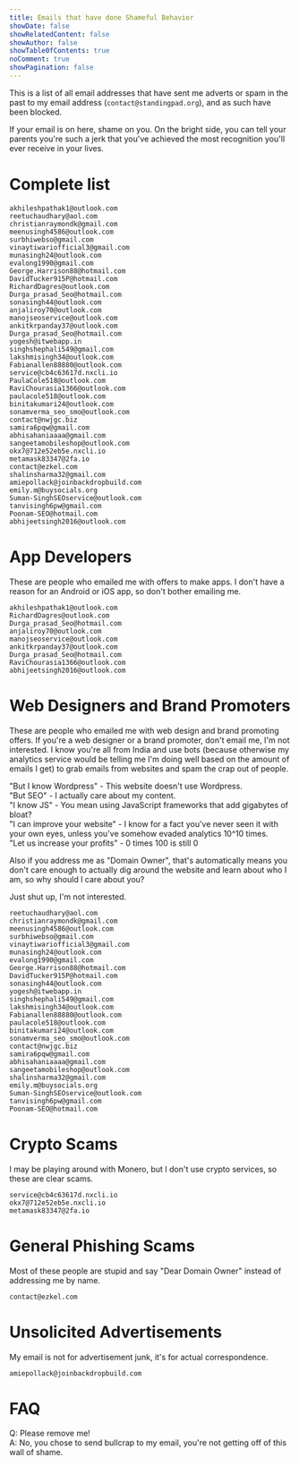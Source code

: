 ```yaml
---
title: Emails that have done Shameful Behavior
showDate: false
showRelatedContent: false
showAuthor: false
showTable0fContents: true
noComment: true
showPagination: false
---
```


This is a list of all email addresses that have sent me adverts or spam in the past to my email address (`contact@standingpad.org`), and as such have been blocked.

If your email is on here, shame on you. On the bright side, you can tell your parents you're such a jerk that you've achieved the most recognition you'll ever receive in your lives.

# Complete list
```
akhileshpathak1@outlook.com
reetuchaudhary@aol.com
christianraymondk@gmail.com
meenusingh4586@outlook.com
surbhiwebso@gmail.com
vinaytiwariofficial3@gmail.com
munasingh24@outlook.com
evalong1990@gmail.com
George.Harrison88@hotmail.com
DavidTucker915P@hotmail.com
RichardDagres@outlook.com
Durga_prasad_Seo@hotmail.com
sonasingh44@outlook.com
anjaliroy70@outlook.com
manojseoservice@outlook.com
ankitkrpanday37@outlook.com
Durga_prasad_Seo@hotmail.com
yogesh@itwebapp.in
singhshephali549@gmail.com
lakshmisingh34@outlook.com
Fabianallen88880@outlook.com
service@cb4c63617d.nxcli.io
PaulaCole518@outlook.com
RaviChourasia1366@outlook.com
paulacole518@outlook.com
binitakumari24@outlook.com
sonamverma_seo_smo@outlook.com
contact@nwjgc.biz
samira6pqw@gmail.com
abhisahaniaaaa@gmail.com
sangeetamobileshop@outlook.com
okx7@712e52eb5e.nxcli.io
metamask83347@2fa.io
contact@ezkel.com
shalinsharma32@gmail.com
amiepollack@joinbackdropbuild.com
emily.m@buysocials.org
Suman-SinghSEOservice@outlook.com
tanvisingh6pw@gmail.com
Poonam-SEO@hotmail.com
abhijeetsingh2016@outlook.com
```

# App Developers
These are people who emailed me with offers to make apps. I don't have a reason for an Android or iOS app, so don't bother emailing me.

```
akhileshpathak1@outlook.com
RichardDagres@outlook.com
Durga_prasad_Seo@hotmail.com
anjaliroy70@outlook.com
manojseoservice@outlook.com
ankitkrpanday37@outlook.com
Durga_prasad_Seo@hotmail.com
RaviChourasia1366@outlook.com
abhijeetsingh2016@outlook.com
```

# Web Designers and Brand Promoters
These are people who emailed me with web design and brand promoting offers. If you're a web designer or a brand promoter, don't email me, I'm not interested. I know you're all from India and use bots (because otherwise my analytics service would be telling me I'm doing well based on the amount of emails I get) to grab emails from websites and spam the crap out of people.

"But I know Wordpress" - This website doesn't use Wordpress. \
"But SEO" - I actually care about my content. \
"I know JS" - You mean using JavaScript frameworks that add gigabytes of bloat? \
"I can improve your website" - I know for a fact you've never seen it with your own eyes, unless you've somehow evaded analytics 10^10 times. \
"Let us increase your profits" - 0 times 100 is still 0

Also if you address me as "Domain Owner", that's automatically means you don't care enough to actually dig around the website and learn about who I am, so why should I care about you?

Just shut up, I'm not interested.
```
reetuchaudhary@aol.com
christianraymondk@gmail.com
meenusingh4586@outlook.com
surbhiwebso@gmail.com
vinaytiwariofficial3@gmail.com
munasingh24@outlook.com
evalong1990@gmail.com
George.Harrison88@hotmail.com
DavidTucker915P@hotmail.com
sonasingh44@outlook.com
yogesh@itwebapp.in
singhshephali549@gmail.com
lakshmisingh34@outlook.com
Fabianallen88880@outlook.com
paulacole518@outlook.com
binitakumari24@outlook.com
sonamverma_seo_smo@outlook.com
contact@nwjgc.biz
samira6pqw@gmail.com
abhisahaniaaaa@gmail.com
sangeetamobileshop@outlook.com
shalinsharma32@gmail.com
emily.m@buysocials.org
Suman-SinghSEOservice@outlook.com
tanvisingh6pw@gmail.com
Poonam-SEO@hotmail.com
```

# Crypto Scams
I may be playing around with Monero, but I don't use crypto services, so these are clear scams.
```
service@cb4c63617d.nxcli.io
okx7@712e52eb5e.nxcli.io
metamask83347@2fa.io
```

# General Phishing Scams
Most of these people are stupid and say "Dear Domain Owner" instead of addressing me by name.
```
contact@ezkel.com
```

# Unsolicited Advertisements
My email is not for advertisement junk, it's for actual correspondence.
```
amiepollack@joinbackdropbuild.com
```

# FAQ
Q: Please remove me! \
A: No, you chose to send bullcrap to my email, you're not getting off of this wall of shame.
